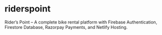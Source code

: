 # riderspoint
Rider’s Point – A complete bike rental platform with Firebase Authentication, Firestore Database, Razorpay Payments, and Netlify Hosting.

